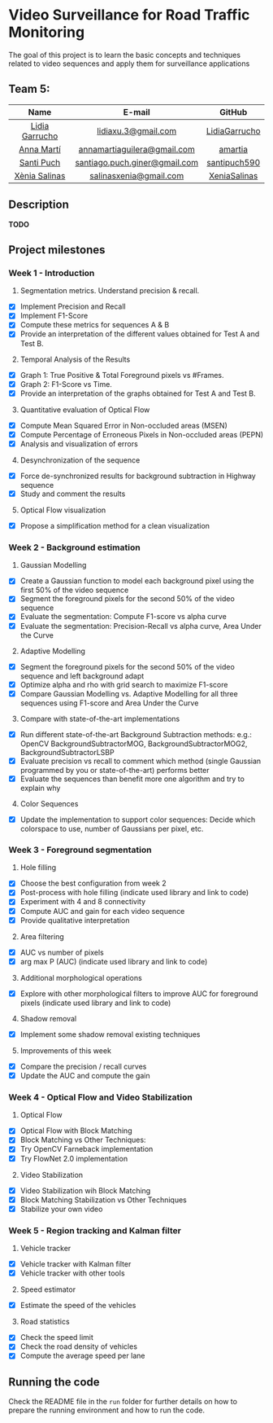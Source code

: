 # Video Surveillance for Road Traffic Monitoring

The goal of this project is to learn the basic concepts and techniques related to video sequences and apply them for surveillance applications

## Team 5:

| Name | E-mail | GitHub |
| :---: | :---: | :---: |
| [Lidia Garrucho](https://www.linkedin.com/in/lidia-garrucho-moras-77961a8a/) | lidiaxu.3@gmail.com | [LidiaGarrucho](https://github.com/LidiaGarrucho) |
| [Anna Martí](https://www.linkedin.com/in/annamartiaguilera/) | annamartiaguilera@gmail.com | [amartia](https://github.com/amartia) |
| [Santi Puch](https://www.linkedin.com/in/santipuch/) | santiago.puch.giner@gmail.com | [santipuch590](https://github.com/santipuch590) |
| [Xènia Salinas](https://www.linkedin.com/in/x%C3%A8nia-salinas-ventall%C3%B3-509081156/) | salinasxenia@gmail.com | [XeniaSalinas](https://github.com/XeniaSalinas) |


## Description

**TODO**

## Project milestones 

### Week 1 - Introduction
1. Segmentation metrics. Understand precision & recall.
- [x] Implement Precision and Recall
- [x] Implement F1-Score
- [x] Compute these metrics for sequences A & B
- [x] Provide an interpretation of the different values obtained for Test A and Test B.

2. Temporal Analysis of the Results
- [x] Graph 1: True Positive & Total Foreground pixels vs #Frames.
- [x] Graph 2: F1-Score vs Time.
- [x] Provide an interpretation of the graphs obtained for Test A and Test B.

3. Quantitative evaluation of Optical Flow
- [x] Compute Mean Squared Error in Non-occluded areas (MSEN)
- [x] Compute Percentage of Erroneous Pixels in Non-occluded areas (PEPN)
- [x] Analysis and visualization of errors

4. Desynchronization of the sequence
- [x] Force de-synchronized results for background subtraction in Highway sequence
- [x] Study and comment the results

5. Optical Flow visualization
- [x] Propose a simplification method for a clean visualization

### Week 2 - Background estimation
1. Gaussian Modelling
- [x] Create a Gaussian function to model each background pixel using the first 50% of the video sequence
- [x] Segment the foreground pixels for the second 50% of the video sequence
- [x] Evaluate the segmentation: Compute F1-score vs alpha curve
- [x] Evaluate the segmentation: Precision-Recall vs alpha curve, Area Under the Curve
2. Adaptive Modelling
- [x] Segment the foreground pixels for the second 50% of the video sequence and left background adapt
- [x] Optimize alpha and rho with grid search to maximize F1-score
- [x] Compare Gaussian Modelling vs. Adaptive Modelling for all three sequences using F1-score and Area Under the Curve
3. Compare with state-of-the-art implementations
- [x] Run different state-of-the-art Background Subtraction methods: e.g.: OpenCV BackgroundSubtractorMOG, BackgroundSubtractorMOG2, BackgroundSubtractorLSBP
- [x] Evaluate precision vs recall to comment which method (single Gaussian programmed by you or state-of-the-art) performs better
- [x] Evaluate the sequences than benefit more one algorithm and try to explain why
4. Color Sequences
- [x] Update the implementation to support color sequences: Decide which colorspace to use, number of Gaussians per pixel, etc.

### Week 3 - Foreground segmentation
1. Hole filling
- [x] Choose the best configuration from week 2
- [x] Post-process with hole filling (indicate used library and link to code)
- [x] Experiment with 4 and 8 connectivity
- [x] Compute AUC and gain for each video sequence
- [x] Provide qualitative interpretation
2. Area filtering
- [x] AUC vs number of pixels
- [x] arg max P (AUC) (indicate used library and link to code)
3. Additional morphological operations
- [x] Explore with other morphological filters to improve AUC for foreground pixels (indicate used library and link to code)
4. Shadow removal
- [x] Implement some shadow removal existing techniques
5. Improvements of this week
- [x] Compare the precision / recall curves
- [x] Update the AUC and compute the gain

### Week 4 - Optical Flow and Video Stabilization
1. Optical Flow
- [x] Optical Flow with Block Matching
- [x] Block Matching vs Other Techniques:
- [x] Try OpenCV Farneback implementation
- [x] Try FlowNet 2.0 implementation

2. Video Stabilization
- [x] Video Stabilization wih Block Matching
- [x] Block Matching Stabilization vs Other Techniques
- [x] Stabilize your own video

### Week 5 - Region tracking and Kalman filter
1. Vehicle tracker
- [x] Vehicle tracker with Kalman filter
- [x] Vehicle tracker with other tools
2. Speed estimator
- [x] Estimate the speed of the vehicles
3. Road statistics
- [x] Check the speed limit
- [x] Check the road density of vehicles
- [x] Compute the average speed per lane

## Running the code

Check the README file in the `run` folder for further details on how to prepare the running environment and how to 
run the code.